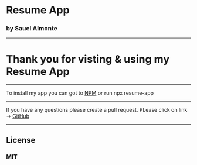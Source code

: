 # Resume App
### by Sauel Almonte

------------------------------------------------------------------------------------------------- 
# Thank you for visting & using my Resume App
-------------------------------------------------------------------------------------------------

To install my app you can got to [NPM](https://www.npmjs.com/package/resume-app) or run npx resume-app

---

If you have any questions please create a pull request. PLease click on link -> [GitHub](github.com/SauelAlmonte/cc8-resume-app#readme)

---
## License
### MIT
